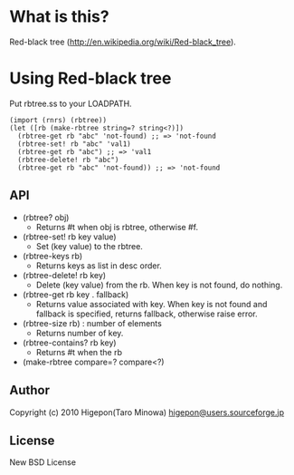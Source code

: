 # What is this?
Red-black tree (http://en.wikipedia.org/wiki/Red-black_tree).

# Using Red-black tree
Put rbtree.ss to your LOADPATH.

    (import (rnrs) (rbtree))
    (let ([rb (make-rbtree string=? string<?)])
      (rbtree-get rb "abc" 'not-found) ;; => 'not-found
      (rbtree-set! rb "abc" 'val1)
      (rbtree-get rb "abc") ;; => 'val1
      (rbtree-delete! rb "abc")
      (rbtree-get rb "abc" 'not-found)) ;; => 'not-found

## API
- (rbtree? obj)
  - Returns #t when obj is rbtree, otherwise #f.
- (rbtree-set! rb key value)
  - Set (key value) to the rbtree.
- (rbtree-keys rb)
  - Returns keys as list in desc order.
- (rbtree-delete! rb key)
  - Delete (key value) from the rb. When key is not found, do nothing.
- (rbtree-get rb key . fallback) 
  - Returns value associated with key.  When key is not found and fallback is specified, returns fallback, otherwise raise error.
- (rbtree-size rb) : number of elements
  - Returns number of key.
- (rbtree-contains? rb key)
  - Returns #t when the rb
- (make-rbtree compare=? compare<?)

## Author
Copyright (c) 2010  Higepon(Taro Minowa)  <higepon@users.sourceforge.jp>

## License
New BSD License
